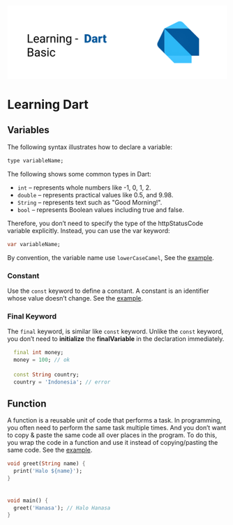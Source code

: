 ![Dart banner repository](./assets/dart.jpg)

# Learning Dart

## Variables

The following syntax illustrates how to declare a variable:

```dart
type variableName;
```

The following shows some common types in Dart:

- `int` – represents whole numbers like -1, 0, 1, 2.
- `double` – represents practical values like 0.5, and 9.98.
- `String` – represents text such as "Good Morning!".
- `bool` – represents Boolean values including true and false.

Therefore, you don’t need to specify the type of the httpStatusCode variable explicitly. Instead, you can use the var keyword:

```dart
var variableName;
```

By convention, the variable name use `lowerCaseCamel`, See the [example](./primitives.dart).

### Constant

Use the `const` keyword to define a constant. A constant is an identifier whose value doesn’t change. See the [example](./const.dart).

### Final Keyword

The `final` keyword, is similar like `const` keyword. Unlike the `const` keyword, you don’t need to **initialize** the **finalVariable** in the declaration immediately.

```dart
  final int money;
  money = 100; // ok

  const String country;
  country = 'Indonesia'; // error
```

## Function

A function is a reusable unit of code that performs a task. In programming, you often need to perform the same task multiple times. And you don’t want to copy & paste the same code all over places in the program. To do this, you wrap the code in a function and use it instead of copying/pasting the same code. See the [example](./function.dart).

```dart
void greet(String name) {
  print('Halo ${name}');
}


void main() {
  greet('Hanasa'); // Halo Hanasa
}
```

